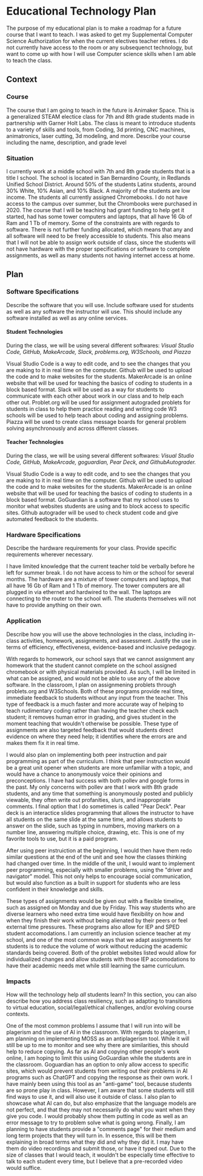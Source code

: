 # Educational Technology Plan

The purpose of my educational plan is to make a roadmap for a future course that I want to teach. I was asked to get my Supplemental Computer Science Authorization for when the current electives teacher retires. I do not currently have access to the room or any subsequenct technology, but want to come up with how I will use Computer science skills when I am able to teach the class.  

## Context

### Course

The course that I am going to teach in the future is Animaker Space. This is a generalized STEAM electice class for 7th and 8th grade students made in partnership with Garner Holt Labs. The class is meant to introduce students to a variety of skills and tools, from Coding, 3d printing, CNC machines, animatronics, laser cutting, 3d modeling, and more. 
Describe your course including the name, description, and grade level

### Situation

I currently work at a middle school with 7th and 8th grade students that is a title I school. The school is located in San Bernardino County, in Redlands Unified School District. Around 50% of the students Latinx students, around 30% White, 10% Asian, and 10% Black. A majority of the students are low income. The students all currently assigned Chromebooks. I do not have access to the campus over summer, but the Chrombooks were purchased in 2020. The course that I will be teaching had grant funding to help get it started, had has some tower computers and laptops, that all have 16 Gb of Ram and 1 Tb of memory. Some of the constraints are with regards to software. There is not further funding allocated, which means that any and all software will need to be freely accessible to students. This also means that I will not be able to assign work outside of class, since the students will not have hardware with the proper specifications or software to complete assignments, as well as many students not having internet access at home. 

## Plan

### Software Specifications

Describe the software that you will use. Include software used for students as
well as any software the instructor will use. This should include any software
installed as well as any online services.

#### Student Technologies #####
During the class, we will be using several different softwares: *Visual Studio Code, GitHub, MakeArcade, Slack, problems.org, W3Schools, and Piazza*

Visual Studio Code is a way to edit code, and to see the changes that you are making to it in real time on the computer. 
Github will be used to upload the code and to make websites for the students.
MakerArcade is an online website that will be used for teaching the basics of coding to students in a block based format. 
Slack will be used as a way for students to communicate with each other about work in our class and to help each other out. 
Problet.org will be used for assignment autograded problets for students in class to help them practice reading and writing code
W3 schools will be used to help teach about coding and assigning problems. 
Piazza will be used to create class message boards for general problem solving asynchronously and across different classes. 

#### Teacher Technologies #####

During the class, we will be using several different softwares: *Visual Studio Code, GitHub, MakeArcade, goguardian, Pear Deck, and GithubAutograder.*

Visual Studio Code is a way to edit code, and to see the changes that you are making to it in real time on the computer. 
Github will be used to upload the code and to make websites for the students.
MakerArcade is an online website that will be used for teaching the basics of coding to students in a block based format. 
GoGuardian is a software that my school uses to monitor what websites students are using and to block access to specific sites. 
Github autograder will be used to check student code and give automated feedback to the students. 

### Hardware Specifications

Describe the hardware requirements for your class. Provide specific requirements
wherever necessary.

I have limited knowledge that the current teacher told be verbally before he left for summer break. I do not have access to him or the school for several months. The hardware are a mixture of  tower computers and laptops, that all have 16 Gb of Ram and 1 Tb of memory. The tower computers are all plugged in via ethernet and hardwired to the wall. The laptops are connecting to the router to the school wifi. The students themselves will not have to provide anything on their own. 

### Application

Describe how you will use the above technologies in the class, including
in-class activities, homework, assignments, and assessment. Justify the use
in terms of efficiency, effectiveness, evidence-based and inclusive pedagogy.

With regards to homework, our school says that we cannot assignment any homework that the student cannot complete on the school assigned chromebook or with physical materials provided. As such, I will be limited in what can be assigned, and would not be able to use any of the above software. 
In the classroom, I plan on assignmening problets through problets.org and W3Schools. Both of these programs provide real time, immediate feedback to students without any input from the teacher. This type of feedback is a much faster and more accurate way of helping to teach rudimentary coding rather than having the teacher check each student; it removes human error in grading, and gives student in the moment teaching that wouldn't otherwise be possible. These type of assignments are also targeted feedback that would students direct evidence on where they need help; it identifies where the errors are and makes them fix it in real time.

I would also plan on implementing both peer instruction and pair programming as part of the curriculum. I think that peer instruction would be a great unit opener when students are more unfamiliar with a topic, and would have a chance to anonymously voice their opinions and preconceptions. I have had success with both pollev and google forms in the past. My only concerns with pollev are that I work with 8th grade students, and any time that something is anonymously posted and publicly viewable, they often write out profanities, slurs, and inappropriate comments. I final option that I do sometimes is called "Pear Deck". Pear deck is an interactice slides programming that allows the instructor to have all students on the same slide at the same time, and allows students to answer on the slide, such as typing in numbers, moving markers on a number line, answering multiple choice, drawing, etc. This is one of my favorite tools to use, but it is a paid program. 

After using peer instruiction at the beginning, I would then have them redo similar questions at the end of the unit and see how the classes thinking had changed over time. In the middle of the unit, I would want to implement peer programming, especially with smaller problems, using the "driver and navigator" model. This not only helps to encourage social communication, but would also function as a built in support for students who are less confident in their knowledge and skills. 

These types of assignments would be given out with a flexible timeline, such as assigned on Monday and due by Friday. This way students who are diverse learners who need extra time would have flexibility on how and when they finish their work without being alienated by their peers or feel external time pressures. These programs also allow for IEP and SPED student accomodations. I am currently an inclusion science teacher at my school, and one of the most common ways that we adapt assignments for students is to reduce the volume of work without reducing the academic standards being covered. Both of the problet websites listed would allow for individualized changes and allow students with those IEP accomodations to have their academic needs met while still learning the same curriculum. 

### Impacts

How will the technology help *all* students learn? In this section, you can also
describe how you address class resiliency, such as adapting to
transitions to virtual education, social/legal/ethical challenges,  and/or
evolving course contexts.

One of the most common problems I assume that I will run into will be plagerism and the use of AI in the classroom. With regards to plagerism, I am planning on implementing MOSS as an antiplagerism tool. While it will still be up to me to monitor and see why there are similarities, this should help to reduce copying. As far as AI and copying other people's work online, I am hoping to limit this using GoGuardian while the students are in the classroom. Goguardian has an option to only allow access to specific sites, which would prevent students from writing out their problems in AI programs such as ChatGPT and copying the response as their own work. I have mainly been using this tool as an "anti-game" tool, because students are so prone play in class. However, I am aware that some students will still find ways to use it, and will also use it outside of class. I also plan to showcase what AI can do, but also emphasize that the language models are not perfect, and that they may not necessarily do what you want when they give you code. I would probably show them putting in code as well as an error message to try to problem solve what is going wrong. Finally, I am planning to have students provide a "comments page" for their medium and long term projects that they will turn in. In essence, this will be them explaining in broad terms what they did and why they did it. I may have them do video recordings and submit those, or have it typed out. Due to the size of classes that I would teach, it wouldn't be especially time effective to talk to each student every time, but I believe that a pre-recorded video would suffice. 
